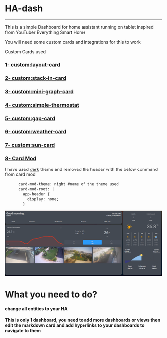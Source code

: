 # HA-dash
---

This is a simple Dashboard for home assistant running on tablet inspired from YouTuber Everything Smart Home 
 
You will need some custom cards and integrations for this to work

Custom Cards used

### [1- custom:layout-card](https://github.com/thomasloven/lovelace-layout-card)
### [2- custom:stack-in-card](https://github.com/custom-cards/stack-in-card)
### [3- custom:mini-graph-card](https://github.com/kalkih/mini-graph-card)
### [4- custom:simple-thermostat](https://github.com/nervetattoo/simple-thermostat)
### [5- custom:gap-card](https://github.com/thomasloven/lovelace-layout-card#gap-card)
### [6- custom:weather-card](https://github.com/bramkragten/weather-card)
### [7- custom:sun-card](https://github.com/AitorDB/home-assistant-sun-card)
### [8- Card Mod](https://github.com/thomasloven/lovelace-card-mod)

I have used [dark](https://community.home-assistant.io/t/clear-theme-dark/100960) theme and removed the header with the below command from card mod
```
      card-mod-theme: night #name of the theme used
      card-mod-root: |
        app-header {
          display: none;
        }
```

![alt text](https://raw.githubusercontent.com/Uaeguy/HA-dash/main/HAdash.png)


# What you need to do?
#### change all entities to your HA 
#### This is only 1 dashboard, you need to add more dashboards or views then edit the markdown card and add hyperlinks to your dashboards to navigate to them
